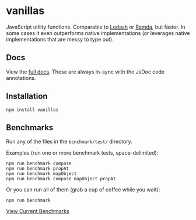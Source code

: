 # vanillas

JavaScript utility functions. Comparable to [Lodash](https://lodash.com) or [Ramda](https://ramdajs.com), but faster. In some cases it even outperforms native implementations (or leverages native implementations that are messy to type out).

## Docs

View the [full docs](https://arizonatribe.github.io/vanillas/). These are always in-sync with the JsDoc code annotations.

## Installation

```
npm install vanillas
```

## Benchmarks

Run any of the files in the `benchmark/test/` directory.

Examples (run one or more benchmark tests, space-delimited):
```
npm run benchmark compose
npm run benchmark propAt
npm run benchmark mapObject
npm run benchmark compose mapObject propAt
```

Or you can run all of them (grab a cup of coffee while you wait):

```
npm run benchmark
```

[View Current Benchmarks](https://github.com/arizonatribe/vanillas/blob/master/BENCHMARKS.md)
